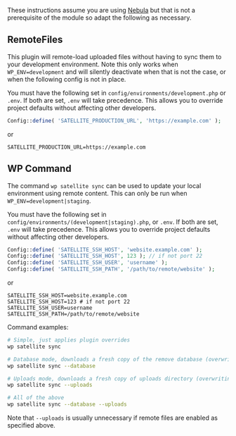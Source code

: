 These instructions assume you are using [Nebula](https://github.com/eighteen73/nebula) but that is not a prerequisite of the module so adapt the following as necessary.

## RemoteFiles

This plugin will remote-load uploaded files without having to sync them to your development environment. Note this only works when `WP_ENV=development` and will silently deactivate when that is not the case, or when the following config is not in place.

You must have the following set in `config/environments/development.php` or `.env`. If both are set, `.env` will take precedence. This allows you to override project defaults without affecting other developers.

```php
Config::define( 'SATELLITE_PRODUCTION_URL', 'https://example.com' );
```

or

```dotenv
SATELLITE_PRODUCTION_URL=https://example.com
```

## WP Command

The command `wp satellite sync` can be used to update your local environment using remote content. This can only be run when `WP_ENV=development|staging`.

You must have the following set in `config/environments/(development|staging).php`, or `.env`. If both are set, `.env` will take precedence. This allows you to override project defaults without affecting other developers.

```php
Config::define( 'SATELLITE_SSH_HOST', 'website.example.com' );
Config::define( 'SATELLITE_SSH_HOST', 123 ); // if not port 22
Config::define( 'SATELLITE_SSH_USER', 'username' );
Config::define( 'SATELLITE_SSH_PATH', '/path/to/remote/website' );
```

or

```dotenv
SATELLITE_SSH_HOST=website.example.com
SATELLITE_SSH_HOST=123 # if not port 22
SATELLITE_SSH_USER=username
SATELLITE_SSH_PATH=/path/to/remote/website
```

Command examples:

```bash
# Simple, just applies plugin overrides
wp satellite sync

# Database mode, downloads a fresh copy of the remove database (overwriting all local data) and applies plugin overrides
wp satellite sync --database

# Uploads mode, downloads a fresh copy of uploads directory (overwriting all local files) and applies plugin overrides
wp satellite sync --uploads

# All of the above
wp satellite sync --database --uploads
```

Note that `--uploads` is usually unnecessary if remote files are enabled as specified above.
